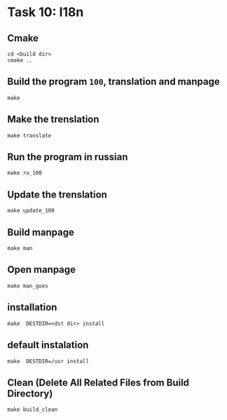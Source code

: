 # Task 10: I18n

## Cmake
```
cd <build dir>
cmake ..
```

## Build the program `100`, translation and manpage
```
make
```  

## Make the trenslation
```
make translate
```  

## Run the program in russian
```
make ru_100
```  

## Update the trenslation
```
make update_100
```  

## Build manpage
```
make man
```  

## Open manpage
```
make man_goes
```  

## installation
```
make  DESTDIR=<dst dir> install
```  

## default instalation
```
make  DESTDIR=/usr install
```  

## Clean (Delete All Related Files from  Build Directory)
```
make build_clean
```